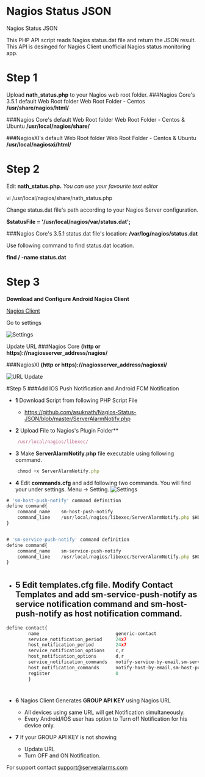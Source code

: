 # Nagios Status JSON
Nagios Status JSON

This PHP API script reads Nagios status.dat file and return the JSON result. This API is desinged for Nagios Client unofficial Nagios status monitoring app.

# Step 1
Upload **nath_status.php** to your Nagios web root folder.
###Nagios Core's 3.5.1 default Web Root folder Web Root Folder - Centos
**/usr/share/nagios/html/**

###Nagios Core's default Web Root folder Web Root Folder - Centos & Ubuntu
**/usr/local/nagios/share/**

###NagiosXI's default Web Root folder Web Root Folder - Centos & Ubuntu
**/usr/local/nagiosxi/html/**

# Step 2
Edit **nath_status.php.** *You can use your favourite text editor*

vi /usr/local/nagios/share/nath_status.php  

Change status.dat file's path according to your Nagios Server configuration.

**$statusFile = '/usr/local/nagios/var/status.dat';**

###Nagios Core's 3.5.1 status.dat file's location:
**/var/log/nagios/status.dat**

Use following command to find status.dat location.

**find / -name status.dat** 

# Step 3
**Download and Configure Android Nagios Client**

[Nagios Client](https://play.google.com/store/apps/details?id=com.serveralarms.nagios&hl=en)

Go to settings

![Settings](https://github.com/asuknath/Nagios-Status-JSON/blob/master/SettingPage-A-I.png)

Update URL
###Nagios Core
**(http or https)://nagiosserver_address/nagios/**

###NagiosXI
**(http or https)://nagiosserver_address/nagiosxi/**



![URL Update](https://github.com/asuknath/Nagios-Status-JSON/blob/master/URLUpdatePage-A-I.png)

#Step 5
###Add IOS Push Notification and Android FCM Notification

- **1** Download Script from following PHP Script File
  - https://github.com/asuknath/Nagios-Status-JSON/blob/master/ServerAlarmNotify.php
  
- **2** Upload File to Nagios's Plugin Folder**
```javascript
    /usr/local/nagios/libexec/
```
  
- **3** Make **ServerAlarmNotify.php** file executable using following command.
```javascript
    chmod +x ServerAlarmNotify.php
```
  
- **4** Edit **commands.cfg** and add following two commands. You will find your under settings. Menu -> Setting.
![Settings](https://github.com/asuknath/Nagios-Status-JSON/blob/master/settingsview-A-I.jpg)
```javascript
# 'sm-host-push-notify' command definition
define command{
    command_name 	sm-host-push-notify
    command_line 	/usr/local/nagios/libexec/ServerAlarmNotify.php $HOSTNAME$ YOURGROUPKEY HOST $HOSTSTATE$
}


# 'sm-service-push-notify' command definition
define command{
  	command_name 	sm-service-push-notify
	command_line  	/usr/local/nagios/libexec/ServerAlarmNotify.php $HOSTNAME$ YOURGROUPKEY SERVICE $SERVICESTATE$
}
```
#
- **5** Edit **templates.cfg** file. Modify Contact Templates and add **sm-service-push-notify** as service notification command and **sm-host-push-notify** as host notification command.
   -
```javascript
define contact{
        name                            generic-contact
        service_notification_period     24x7
        host_notification_period        24x7
        service_notification_options    c,r
        host_notification_options       d,r
        service_notification_commands   notify-service-by-email,sm-service-push-notify
        host_notification_commands      notify-host-by-email,sm-host-push-notify
        register                        0       					
        }
```
#
- **6** Nagios Client Generates **GROUP API KEY** using Nagios URL
  - All devices using same URL will get Notification simultaneously.  
  - Every Android/IOS user has option to Turn off Notification for his device only.
  
- **7** If your GROUP API KEY is not showing
  - Update URL 
  - Turn OFF and ON Notification.
  
For support contact support@serveralarms.com

